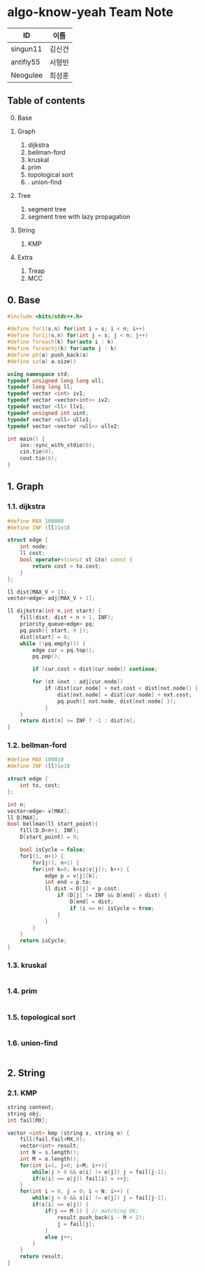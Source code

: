 # algo-know-yeah Team Note

| ID | 이름 |
|--|--|
|singun11|김신건|
|antifly55|서형빈|
|Neogulee|최성훈|

## Table of contents

0. Base

1. Graph
    1. dijkstra
    2. bellman-ford
    3. kruskal
    4. prim
    5. topological sort
    6. . union-find

2. Tree
    1. segment tree
    2. segment tree with lazy propagation

3. String
    1. KMP

4. Extra
    1. Treap 
    2. MCC

## 0. Base
```cpp
#include <bits/stdc++.h>

#define for1(s,n) for(int i = s; i < n; i++)
#define for1j(s,n) for(int j = s; j < n; j++)
#define foreach(k) for(auto i : k)
#define foreachj(k) for(auto j : k)
#define pb(a) push_back(a)
#define sz(a) a.size()

using namespace std;
typedef unsigned long long ull;
typedef long long ll;
typedef vector <int> iv1;
typedef vector <vector<int>> iv2;
typedef vector <ll> llv1;
typedef unsigned int uint;
typedef vector <ull> ullv1;
typedef vector <vector <ull>> ullv2;

int main() {
	ios::sync_with_stdio(0);
	cin.tie(0);
	cout.tie(0);	
}
```

## 1. Graph
### 1.1. dijkstra
```cpp
#define MAX 100000
#define INF (ll)1e18

struct edge {
	int node;
	ll cost;
	bool operator<(const st &to) const {
		return cost > to.cost;
	}
};

ll dist[MAX_V + 1];
vector<edge> adj[MAX_V + 1];

ll dijkstra(int n,int start) {
	fill(dist, dist + n + 1, INF);
	priority_queue<edge> pq;
	pq.push({ start, 0 });
	dist[start] = 0;
	while (!pq.empty()) {
		edge cur = pq.top();
		pq.pop();

		if (cur.cost > dist[cur.node]) continue;

		for (st &nxt : adj[cur.node])
			if (dist[cur.node] + nxt.cost < dist[nxt.node]) {
				dist[nxt.node] = dist[cur.node] + nxt.cost;
				pq.push({ nxt.node, dist[nxt.node] });
			}
	}
	return dist[n] >= INF ? -1 : dist[n];
}
```

### 1.2. bellman-ford
```cpp
#define MAX 100010
#define INF (ll)1e18

struct edge {
	int to, cost;
};

int n;
vector<edge> v[MAX];
ll D[MAX];
bool bellman(ll start_point){
    fill(D,D+n+1, INF);
    D[start_point] = 0;

	bool isCycle = false;
	for1(1, n+1) {
		for1j(1, n+1) {
		for(int k=0; k<sz(v[j]); k++) {
			edge p = v[j][k];
			int end = p.to;
			ll dist = D[j] + p.cost;
				if (D[j] != INF && D[end] > dist) {
					D[end] = dist;
					if (i == n) isCycle = true;
				}
			}
		}
	}
	return isCycle;
}
```
### 1.3. kruskal
```cpp

```
### 1.4. prim
```cpp

```
### 1.5. topological sort 
```cpp

```

### 1.6. union-find
```cpp

```

## 2. String

### 2.1. KMP

```cpp
string content;
string obj;
int fail[MX];

vector <int> kmp (string s, string o) {
    fill(fail,fail+MX,0);
    vector<int> result;
    int N = s.length();
    int M = o.length();
    for(int i=1, j=0; i<M; i++){
        while(j > 0 && o[i] != o[j]) j = fail[j-1];
        if(o[i] == o[j]) fail[i] = ++j;
    }
    for(int i = 0, j = 0; i < N; i++) {
        while(j > 0 && s[i] != o[j]) j = fail[j-1];
        if(s[i] == o[j]) {
            if(j == M-1) { // matching OK;
                result.push_back(i - M + 2);
                j = fail[j];
            }
            else j++;
        }
    }
    return result;
}
```